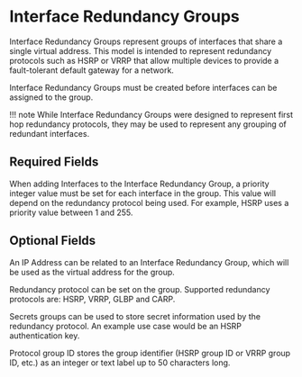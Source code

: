 # Interface Redundancy Groups


Interface Redundancy Groups represent groups of interfaces that share a single virtual address. This model is intended to represent redundancy protocols such as HSRP or VRRP that allow multiple devices to provide a fault-tolerant default gateway for a network.

Interface Redundancy Groups must be created before interfaces can be assigned to the group.

!!! note
    While Interface Redundancy Groups were designed to represent first hop redundancy protocols, they may be used to represent any grouping of redundant interfaces.

## Required Fields

When adding Interfaces to the Interface Redundancy Group, a priority integer value must be set for each interface in the group. This value will depend on the redundancy protocol being used. For example, HSRP uses a priority value between 1 and 255.

## Optional Fields

An IP Address can be related to an Interface Redundancy Group, which will be used as the virtual address for the group.

Redundancy protocol can be set on the group. Supported redundancy protocols are: HSRP, VRRP, GLBP and CARP.

Secrets groups can be used to store secret information used by the redundancy protocol. An example use case would be an HSRP authentication key.

Protocol group ID stores the group identifier (HSRP group ID or VRRP group ID, etc.) as an integer or text label up to 50 characters long.
